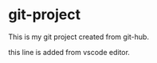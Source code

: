 # git-project

This is my git project created from git-hub.


this line is added from vscode editor.